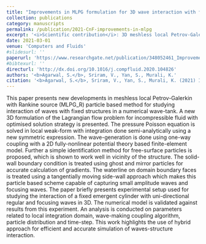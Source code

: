 ```yaml
---
title: "Improvements in MLPG formulation for 3D wave interaction with fixed structures"
collection: publications
category: manuscripts
permalink: /publication/2021-CnF-improvements-in-mlpg
excerpt: '<i>Scientific contribution</i>: 3D meshless local Petrov-Galerkin methods for viscous free-surface flow. Presents algorithms for semi-analytical local domain integration, 3D free-surface particle identification, moving side- wall and particle redistribution techniques. Validated with experiments on focusing wave impact on monopile.'
date: 2021-03-01
venue: 'Computers and Fluids'
#slidesurl: ''
paperurl: 'https://www.researchgate.net/publication/348052461_Improvements_in_MLPG_formulation_for_3D_wave_interaction_with_fixed_structures'
#bibtexurl: ''
directurl: 'http://dx.doi.org/10.1016/j.compfluid.2020.104826'
authors: '<b>Agarwal, S.</b>, Sriram, V., Yan, S., Murali, K.'
citation: '<b>Agarwal, S.</b>, Sriram, V., Yan, S., Murali, K. (2021) Improvements in MLPG formulation for 3D wave interaction with fixed structures. Computers & Fluids 218, 104826.'
---
```


This paper presents new developments in meshless local Petrov-Galerkin with Rankine source (MLPG_R) particle based method for studying interaction of waves with fixed structures in a numerical wave-tank. A new 3D formulation of the Lagrangian flow problem for incompressible fluid with optimised solution strategy is presented. The pressure Poisson equation is solved in local weak-form with integration done semi-analytically using a new symmetric expression. The wave-generation is done using one-way coupling with a 2D fully-nonlinear potential theory based finite-element model. Further a simple identification method for free-surface particles is proposed, which is shown to work well in vicinity of the structure. The solid-wall boundary condition is treated using ghost and mirror particles for accurate calculation of gradients. The waterline on domain boundary faces is treated using a tangentially moving side-wall approach which makes this particle based scheme capable of capturing small amplitude waves and focusing waves. The paper briefly presents experimental setup used for studying the interaction of a fixed emergent cylinder with uni-directional regular and focusing waves in 3D. The numerical model is validated against results from this experiment. An analysis is conducted on parameters related to local integration domain, wave-making coupling algorithm, particle distribution and time-step. This work highlights the use of hybrid approach for efficient and accurate simulation of waves-structure interaction.